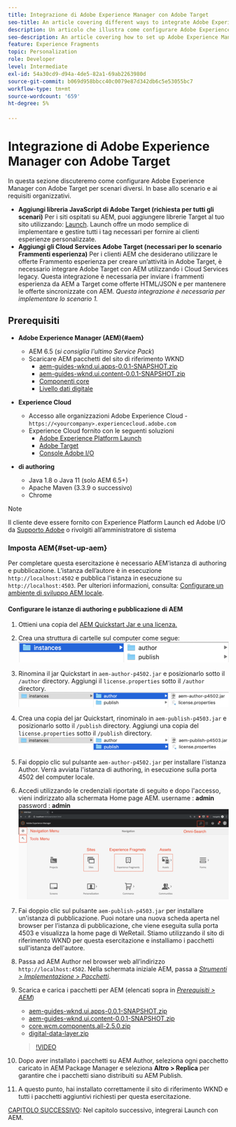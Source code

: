```yaml
---
title: Integrazione di Adobe Experience Manager con Adobe Target
seo-title: An article covering different ways to integrate Adobe Experience Manager(AEM) with Adobe Target for delivering personalized content.
description: Un articolo che illustra come configurare Adobe Experience Manager con Adobe Target per diversi scenari.
seo-description: An article covering how to set up Adobe Experience Manager with Adobe Target for different scenarios.
feature: Experience Fragments
topic: Personalization
role: Developer
level: Intermediate
exl-id: 54a30cd9-d94a-4de5-82a1-69ab2263980d
source-git-commit: b069d958bbcc40c0079e87d342db6c5e53055bc7
workflow-type: tm+mt
source-wordcount: '659'
ht-degree: 5%

---
```


# Integrazione di Adobe Experience Manager con Adobe Target

In questa sezione discuteremo come configurare Adobe Experience Manager con Adobe Target per scenari diversi. In base allo scenario e ai requisiti organizzativi.

* **Aggiungi libreria JavaScript di Adobe Target (richiesta per tutti gli scenari)**
Per i siti ospitati su AEM, puoi aggiungere librerie Target al tuo sito utilizzando: [Launch](https://experienceleague.adobe.com/docs/experience-platform/tags/home.html). Launch offre un modo semplice di implementare e gestire tutti i tag necessari per fornire ai clienti esperienze personalizzate.
* **Aggiungi gli Cloud Services Adobe Target (necessari per lo scenario Frammenti esperienza)**
Per i clienti AEM che desiderano utilizzare le offerte Frammento esperienza per creare un’attività in Adobe Target, è necessario integrare Adobe Target con AEM utilizzando i Cloud Services legacy. Questa integrazione è necessaria per inviare i frammenti esperienza da AEM a Target come offerte HTML/JSON e per mantenere le offerte sincronizzate con AEM. 
*Questa integrazione è necessaria per implementare lo scenario 1.*

## Prerequisiti

* **Adobe Experience Manager (AEM){#aem}**
   * AEM 6.5 (*si consiglia l&#39;ultimo Service Pack*)
   * Scaricare AEM pacchetti del sito di riferimento WKND
      * [aem-guides-wknd.ui.apps-0.0.1-SNAPSHOT.zip](https://github.com/adobe/aem-guides-wknd/releases/download/archetype-18.1/aem-guides-wknd.ui.apps-0.0.1-SNAPSHOT.zip)
      * [aem-guides-wknd.ui.content-0.0.1-SNAPSHOT.zip](https://github.com/adobe/aem-guides-wknd/releases/download/archetype-18.1/aem-guides-wknd.ui.content-0.0.1-SNAPSHOT.zip)
      * [Componenti core](https://github.com/adobe/aem-core-wcm-components/releases/download/core.wcm.components.reactor-2.5.0/core.wcm.components.all-2.5.0.zip)
      * [Livello dati digitale](assets/implementation/digital-data-layer.zip)

* **Experience Cloud**
   * Accesso alle organizzazioni Adobe Experience Cloud - `https://<yourcompany>.experiencecloud.adobe.com`
   * Experience Cloud fornito con le seguenti soluzioni
      * [Adobe Experience Platform Launch](https://experiencecloud.adobe.com)
      * [Adobe Target](https://experiencecloud.adobe.com)
      * [Console Adobe I/O](https://console.adobe.io)

* **di authoring**
   * Java 1.8 o Java 11 (solo AEM 6.5+)
   * Apache Maven (3.3.9 o successivo)
   * Chrome

>[!NOTE]
>
> Il cliente deve essere fornito con Experience Platform Launch ed Adobe I/O da [Supporto Adobe](https://helpx.adobe.com/it/contact/enterprise-support.ec.html) o rivolgiti all’amministratore di sistema

### Imposta AEM{#set-up-aem}

Per completare questa esercitazione è necessario AEM’istanza di authoring e pubblicazione. L’istanza dell’autore è in esecuzione `http://localhost:4502` e pubblica l&#39;istanza in esecuzione su `http://localhost:4503`. Per ulteriori informazioni, consulta: [Configurare un ambiente di sviluppo AEM locale](https://helpx.adobe.com/experience-manager/kt/platform-repository/using/local-aem-dev-environment-article-setup.html).

#### Configurare le istanze di authoring e pubblicazione di AEM

1. Ottieni una copia del [AEM Quickstart Jar e una licenza.](https://helpx.adobe.com/experience-manager/6-5/sites/deploying/using/deploy.html#GettingtheSoftware)
2. Crea una struttura di cartelle sul computer come segue:
   ![Struttura delle cartelle](assets/implementation/aem-setup-1.png)
3. Rinomina il jar Quickstart in `aem-author-p4502.jar` e posizionarlo sotto il `/author` directory. Aggiungi il `license.properties` sotto il `/author` directory.
   ![Istanza di authoring di AEM](assets/implementation/aem-setup-author.png)
4. Crea una copia del jar Quickstart, rinominalo in `aem-publish-p4503.jar` e posizionarlo sotto il `/publish` directory. Aggiungi una copia del `license.properties` sotto il `/publish` directory.
   ![AEM Publish Instance](assets/implementation/aem-setup-publish.png)
5. Fai doppio clic sul pulsante `aem-author-p4502.jar` per installare l&#39;istanza Author. Verrà avviata l&#39;istanza di authoring, in esecuzione sulla porta 4502 del computer locale.
6. Accedi utilizzando le credenziali riportate di seguito e dopo l&#39;accesso, vieni indirizzato alla schermata Home page AEM.
username : **admin**
password : **admin**
   ![AEM Publish Instance](assets/implementation/aem-author-home-page.png)
7. Fai doppio clic sul pulsante `aem-publish-p4503.jar` per installare un&#39;istanza di pubblicazione. Puoi notare una nuova scheda aperta nel browser per l’istanza di pubblicazione, che viene eseguita sulla porta 4503 e visualizza la home page di WeRetail. Stiamo utilizzando il sito di riferimento WKND per questa esercitazione e installiamo i pacchetti sull&#39;istanza dell&#39;autore.
8. Passa ad AEM Author nel browser web all’indirizzo `http://localhost:4502`. Nella schermata iniziale AEM, passa a *[Strumenti > Implementazione > Pacchetti](http://localhost:4502/crx/packmgr/index.jsp)*.
9. Scarica e carica i pacchetti per AEM (elencati sopra in *[Prerequisiti > AEM](#aem)*)
   * [aem-guides-wknd.ui.apps-0.0.1-SNAPSHOT.zip](https://github.com/adobe/aem-guides-wknd/releases/download/archetype-18.1/aem-guides-wknd.ui.apps-0.0.1-SNAPSHOT.zip)
   * [aem-guides-wknd.ui.content-0.0.1-SNAPSHOT.zip](https://github.com/adobe/aem-guides-wknd/releases/download/archetype-18.1/aem-guides-wknd.ui.content-0.0.1-SNAPSHOT.zip)
   * [core.wcm.components.all-2.5.0.zip](https://github.com/adobe/aem-core-wcm-components/releases/download/core.wcm.components.reactor-2.5.0/core.wcm.components.all-2.5.0.zip)
   * [digital-data-layer.zip](assets/implementation/digital-data-layer.zip)

   >[!VIDEO](https://video.tv.adobe.com/v/28377?quality=12&learn=on)
10. Dopo aver installato i pacchetti su AEM Author, seleziona ogni pacchetto caricato in AEM Package Manager e seleziona **Altro > Replica** per garantire che i pacchetti siano distribuiti su AEM Publish.
11. A questo punto, hai installato correttamente il sito di riferimento WKND e tutti i pacchetti aggiuntivi richiesti per questa esercitazione.

[CAPITOLO SUCCESSIVO](./using-launch-adobe-io.md): Nel capitolo successivo, integrerai Launch con AEM.
